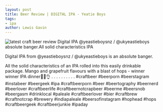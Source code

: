 ```yaml
---
layout: post
title: Beer Review | DIGITAL IPA - Yeatie Boys
tags:
- ipa
author: Lewis Gavin
---
```


![latest craft beer review Digital IPA @yeastieboysnz / @ukyeastieboys absolute banger.All solid characteristics IPA](https://instagram.fman1-1.fna.fbcdn.net/vp/e3473be613c1b1158a2bc7d4b64f645e/5C88BFDA/t51.2885-15/sh0.08/e35/p750x750/43779171_490655174783580_5591870213988617395_n.jpg?ig_cache_key=MTg5MzUxNzM5MTA0MDc4MDYyNA%3D%3D.2)

Digital IPA from @yeastieboysnz / @ukyeastieboys is an absolute banger.

All the solid characteristics of an IPA rolled into this easily drinkable package. Mango and grapefruit flavours with a blast of hops - winner winner IPA dinner🙌🍻👌
.
.
.
.
.
.
.
.
.
.
#craftbeer #beerporn #beerstagram #instabeer #beergeek #ipa #craftbeerporn #beer #beertography #beernerd #beerlover #craftbeerlife #craftbeernotcrapbeer #beerme #beersnob #beergasm #drinklocal #paleale #craftbeerlover #bier #craftbrew #craftnotcrap #brewery #indiapaleale #beersofinstagram #hophead #hops #craftbeergeek #craftbeerjunkie #ipaday